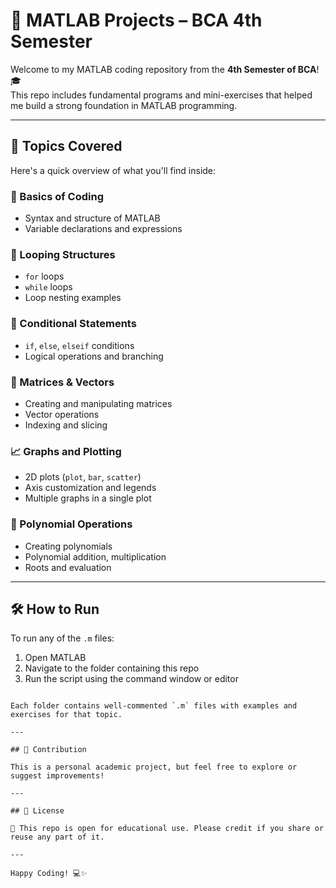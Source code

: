 # 📘 MATLAB Projects – BCA 4th Semester

Welcome to my MATLAB coding repository from the **4th Semester of BCA**! 🎓  
This repo includes fundamental programs and mini-exercises that helped me build a strong foundation in MATLAB programming.

---

## 🧠 Topics Covered

Here's a quick overview of what you'll find inside:

### 🔁 Basics of Coding
- Syntax and structure of MATLAB
- Variable declarations and expressions

### 🔄 Looping Structures
- `for` loops  
- `while` loops  
- Loop nesting examples

### 🔀 Conditional Statements
- `if`, `else`, `elseif` conditions  
- Logical operations and branching

### 🔢 Matrices & Vectors
- Creating and manipulating matrices
- Vector operations
- Indexing and slicing

### 📈 Graphs and Plotting
- 2D plots (`plot`, `bar`, `scatter`)
- Axis customization and legends
- Multiple graphs in a single plot

### 🔣 Polynomial Operations
- Creating polynomials
- Polynomial addition, multiplication
- Roots and evaluation

---

## 🛠 How to Run

To run any of the `.m` files:
1. Open MATLAB
2. Navigate to the folder containing this repo
3. Run the script using the command window or editor


```

Each folder contains well-commented `.m` files with examples and exercises for that topic.

---

## 🤝 Contribution

This is a personal academic project, but feel free to explore or suggest improvements!

---

## 🔖 License

📄 This repo is open for educational use. Please credit if you share or reuse any part of it.

---

Happy Coding! 💻✨